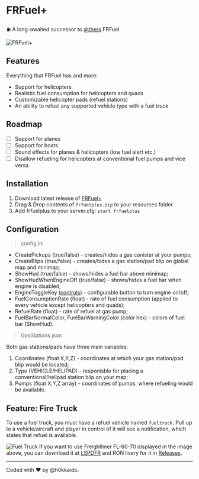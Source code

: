 # FRFuel+
:fuelpump: A long-awaited successor to [@thers](https://github.com/thers/FRFuel) FRFuel.

![FRFuel+](https://i.imgur.com/QUdmaW5.png)

## Features

Everything that FRFuel has and more:
+ Support for helicopters
+ Realistic fuel consumption for helicopters and quads
+ Customizable helicopter pads (refuel stations)
+ An ability to refuel any supported vehicle type with a fuel truck

## Roadmap

- [ ] Support for planes
- [ ] Support for boats
- [ ] Sound effects for planes & helicopters (low fuel alert etc.)
- [ ] Disallow refueling for helicopters at conventional fuel pumps and vice versa

## Installation
1. Download latest release of [FRFuel+](https://github.com/h0kkaido/frfuel-plus/releases/latest)
2. Drag & Drop contents of `frfuelplus.zip` to your resources folder
3. Add frfuelplus to your server.cfg: `start frfuelplus`

## Configuration
> config.ini
+ CreatePickups (true/false) - creates/hides a gas canister at your pumps;
+ CreateBlips (true/false) - creates/hides a gas station/pad blip on global map and minimap;
+ ShowHud (true/false) - shows/hides a fuel bar above minimap;
+ ShowHudWhenEngineOff (true/false) - shows/hides a fuel bar when engine is disabled;
+ EngineToggleKey ([controls](https://docs.fivem.net/game-references/controls/)) - configurable button to turn engine on/off;
+ FuelConsumptionRate (float) - rate of fuel consumption (applied to every vehicle except helicopters and quads);
+ RefuelRate (float) - rate of refuel at gas pump;
+ FuelBarNormalColor, FuelBarWarningColor (color hex) - colors of fuel bar (ShowHud).

> GasStations.json

Both gas stations/pads have three main variables:
1. Coordinates (float X,Y,Z) - coordinates at which your gas station/pad blip would be located;
2. Type (VEHICLE/HELIPAD) - responisble for placing a conventional/helipad station blip on your map;
3. Pumps (float X,Y,Z array) - coordinates of pumps, where refueling would be available.

## Feature: Fire Truck
To use a fuel truck, you must have a refuel vehicle named `fueltruck`. Pull up to a vehicle/aircraft and player in control of it will see a notification, which states that refuel is available.

![Fuel Truck](https://i.imgur.com/2AnWgrO.png)
If you want to use Freightliner FL-60-70 displayed in the image above, you can download it at [LSPDFR](https://www.lcpdfr.com/files/file/21804-freightliner-fl-60-70-fire-mini-pack-non-els-templated/) and RON livery for it in [Releases](https://github.com/h0kkaido/frfuel-plus/releases/tag/fueltruck).

---
Coded with :heart: by @h0kkaido.
